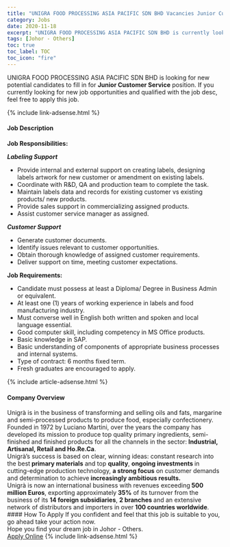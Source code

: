 ```yaml
---
title: "UNIGRA FOOD PROCESSING ASIA PACIFIC SDN BHD Vacancies Junior Customer Service" 
category: Jobs 
date: 2020-11-18 
excerpt: "UNIGRA FOOD PROCESSING ASIA PACIFIC SDN BHD is currently looking for suitable person to fill in the Junior Customer Service which positioned at Johor - Others" 
tags: [Johor - Others] 
toc: true 
toc_label: TOC 
toc_icon: "fire" 
--- 
```


<p>UNIGRA FOOD PROCESSING ASIA PACIFIC SDN BHD is looking for new potential candidates to fill in for <b>Junior Customer Service</b> position. If you currently looking for new job opportunities and qualified with the job desc, feel free to apply this job.
</p>{% include link-adsense.html %} 
<div><div><div><h4>Job Description</h4></div></div><div><div><span><div><p><strong>Job Responsibilities:</strong></p><p><strong><em>Labeling Support</em></strong></p><ul><li>Provide internal and external support on creating labels, designing labels artwork for new customer or amendment on existing labels.</li><li>Coordinate with R&amp;D, QA and production team to complete the task.</li><li>Maintain labels data and records for existing customer vs existing products/ new products.</li><li>Provide sales support in commercializing assigned products.</li><li>Assist customer service manager as assigned.</li></ul><p><strong><em>Customer Support</em></strong></p><ul><li>Generate customer documents.</li><li>Identify issues relevant to customer opportunities.</li><li>Obtain thorough knowledge of assigned customer requirements.</li><li>Deliver support on time, meeting customer expectations.</li></ul><p><strong>Job Requirements:</strong></p><ul><li>Candidate must possess at least a Diploma/ Degree in Business Admin or equivalent.</li><li>At least one (1) years of working experience in labels and food manufacturing industry.</li><li>Must converse well in English both written and spoken and local language essential.</li><li>Good computer skill, including competency in MS Office products.</li><li>Basic knowledge in SAP.</li><li>Basic understanding of components of appropriate business processes and internal systems.</li><li>Type of contract: 6 months fixed term.</li><li>Fresh graduates are encouraged to apply.&#160;</li></ul></div></span></div></div></div> 
{% include article-adsense.html %} 
<div><div><div><h4>Company Overview</h4></div></div><div><div><span><div><div>
<div>Unigr&#224; is in the business of transforming and selling oils and fats, margarine and semi-processed products to produce food, especially confectionery.</div>
<div>Founded in 1972 by Luciano Martini, over the years the company has developed its mission to produce top quality primary ingredients, semi-finished and finished products for all the channels in the sector:<strong>&#160;Industrial, Artisanal, Retail and Ho.Re.Ca</strong>.</div>
<div>Unigr&#224;&#8217;s success is based on clear, winning ideas: constant research into the best<strong>&#160;primary materials</strong>&#160;and top&#160;<strong>quality</strong>,&#160;<strong>ongoing investments&#160;</strong>in cutting-edge production technology,&#160;<strong>a strong focus</strong>&#160;on customer demands and determination to achieve<strong>&#160;increasingly ambitious results.</strong></div>
<div>Unigr&#224; is now an international business with revenues exceeding<strong>&#160;500 million Euros</strong>, exporting approximately<strong>&#160;35%</strong>&#160;of its turnover from the business of its&#160;<strong>14 foreign subsidiaries</strong>,&#160;<strong>2 branches&#160;</strong>and an extensive network of distributors and importers in over&#160;<strong>100 countries worldwide</strong>.&#160;</div>
</div></div></span></div></div></div> 
#### How To Apply 
If you confident and feel that this job is suitable to you, go ahead take your action now. <br/> 
Hope you find your dream job in Johor - Others. <br/> 
<a href="https://www.jobstreet.com.my/en/job/junior-customer-service-4426085?jobId=jobstreet-my-job-4426085&sectionRank=2&token=0~3578cd35-1363-4026-bf8c-6608e50f3597&fr=SRP%20View%20In%20New%20Ta" class="btn btn--info" target="_blank" rel="nofollow noopenner">Apply Online</a> 
{% include link-adsense.html %} 